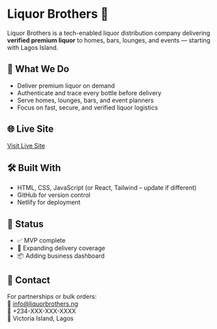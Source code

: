 # Liquor Brothers 🍾

Liquor Brothers is a tech-enabled liquor distribution company delivering **verified premium liquor** to homes, bars, lounges, and events — starting with Lagos Island.

## 🚀 What We Do

- Deliver premium liquor on demand
- Authenticate and trace every bottle before delivery
- Serve homes, lounges, bars, and event planners
- Focus on fast, secure, and verified liquor logistics

## 🌐 Live Site

[Visit Live Site](https://your-netlify-link.netlify.app) <!-- Replace with your actual Netlify link -->

## 🛠️ Built With

- HTML, CSS, JavaScript (or React, Tailwind – update if different)
- GitHub for version control
- Netlify for deployment

## 📍 Status

- ✅ MVP complete
- 🚧 Expanding delivery coverage
- 📦 Adding business dashboard

## 🤝 Contact

For partnerships or bulk orders:  
📧 info@liquorbrothers.ng  
📱 +234-XXX-XXX-XXXX  
📍 Victoria Island, Lagos

